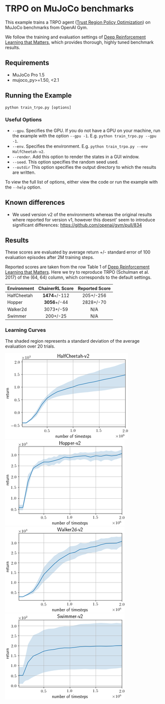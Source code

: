 # TRPO on MuJoCo benchmarks

This example trains a TRPO agent ([Trust Region Policy Optimization](https://arxiv.org/abs/1502.05477)) on MuJoCo benchmarks from OpenAI Gym.

We follow the training and evaluation settings of [Deep Reinforcement Learning that Matters](https://arxiv.org/abs/1709.06560), which provides thorough, highly tuned benchmark results.

## Requirements

- MuJoCo Pro 1.5
- mujoco_py>=1.50, <2.1

## Running the Example

```
python train_trpo.py [options]
```

### Useful Options

- `--gpu`. Specifies the GPU. If you do not have a GPU on your machine, run the example with the option `--gpu -1`. E.g. `python train_trpo.py --gpu -1`.
- `--env`. Specifies the environment. E.g. `python train_trpo.py --env HalfCheetah-v2`.
- `--render`. Add this option to render the states in a GUI window.
- `--seed`. This option specifies the random seed used.
- `--outdir` This option specifies the output directory to which the results are written.

To view the full list of options, either view the code or run the example with the `--help` option.

## Known differences

- We used version v2 of the environments whereas the original results where reported for version v1, however this doesnt' seem to introduce significant differences: https://github.com/openai/gym/pull/834

## Results

These scores are evaluated by average return +/- standard error of 100 evaluation episodes after 2M training steps.

Reported scores are taken from the row Table 1 of [Deep Reinforcement Learning that Matters](https://arxiv.org/abs/1709.06560).
Here we try to reproduce TRPO (Schulman et al. 2017) of the (64, 64) column, which corresponds to the default settings.

| Environment | ChainerRL Score | Reported Score |
| ----------- |:---------------:|:--------------:|
| HalfCheetah |  **1474**+/-112 |      205+/-256 |
| Hopper      |   **3056**+/-44 |      2828+/-70 |
| Walker2d    |       3073+/-59 |            N/A |
| Swimmer     |        200+/-25 |            N/A |

### Learning Curves

The shaded region represents a standard deviation of the average evaluation over 20 trials.

![HalfCheetah-v2](assets/HalfCheetah-v2.png)
![Hopper-v2](assets/Hopper-v2.png)
![Walker2d-v2](assets/Walker2d-v2.png)
![Swimmer-v2](assets/Swimmer-v2.png)

